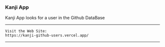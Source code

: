 ### Kanji App

Kanji App looks for a user in the Github DataBase

---

    Visit the Web Site:
    https://kanji-github-users.vercel.app/

---
